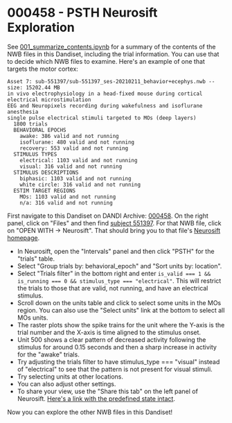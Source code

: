 # 000458 - PSTH Neurosift Exploration

See [001_summarize_contents.ipynb](./001_summarize_contents.ipynb) for a summary of the contents of the NWB files in this Dandiset, including the trial information. You can use that to decide which NWB files to examine. Here's an example of one that targets the motor cortex:

```
Asset 7: sub-551397/sub-551397_ses-20210211_behavior+ecephys.nwb -- size: 15202.44 MB
in vivo electrophysiology in a head-fixed mouse during cortical electrical microstimulation
EEG and Neuropixels recording during wakefulness and isoflurane anesthesia
single pulse electrical stimuli targeted to MOs (deep layers)
  1800 trials
  BEHAVIORAL EPOCHS
    awake: 386 valid and not running
    isoflurane: 480 valid and not running
    recovery: 553 valid and not running
  STIMULUS TYPES
    electrical: 1103 valid and not running
    visual: 316 valid and not running
  STIMULUS DESCRIPTIONS
    biphasic: 1103 valid and not running
    white circle: 316 valid and not running
  ESTIM TARGET REGIONS
    MOs: 1103 valid and not running
    n/a: 316 valid and not running
```

First navigate to this Dandiset on DANDI Archive: [000458](https://dandiarchive.org/dandiset/000458). On the right panel, click on "Files" and then find [subject 551397](https://dandiarchive.org/dandiset/000458/0.230317.0039/files?location=sub-551397&page=1). For that NWB file, click on "OPEN WITH -> Neurosift". That should bring you to that file's [Neurosift homepage](https://neurosift.app/?p=/nwb&url=https://api.dandiarchive.org/api/assets/d966b247-2bac-4ef0-8b80-aae010f50c98/download/&dandisetId=000458&dandisetVersion=0.230317.0039).

* In Neurosift, open the "Intervals" panel and then click "PSTH" for the "trials" table.
* Select "Group trials by: behavioral_epoch" and "Sort units by: location".
* Select "Trials filter" in the bottom right and enter `is_valid === 1 && is_running === 0 && stimulus_type === "electrical"`. This will restrict the trials to those that are valid, not running, and have an electrical stimulus.
* Scroll down on the units table and click to select some units in the MOs region. You can also use the "Select units" link at the bottom to select all MOs units.
* The raster plots show the spike trains for the unit where the Y-axis is the trial number and the X-axis is time aligned to the stimulus onset.
* Unit 500 shows a clear pattern of decreased activity following the stimulus for around 0.15 seconds and then a sharp increase in activity for the "awake" trials.
* Try adjusting the trials filter to have stimulus_type === "visual" instead of "electrical" to see that the pattern is not present for visual stimuli.
* Try selecting units at other locations.
* You can also adjust other settings.
* To share your view, use the "Share this tab" on the left panel of Neurosift. [Here's a link with the predefined state intact](https://neurosift.app/?p=/nwb&url=https://api.dandiarchive.org/api/assets/d966b247-2bac-4ef0-8b80-aae010f50c98/download/&dandisetId=000458&dandisetVersion=0.230317.0039&tab=view:PSTH|/intervals/trials^/units&tab-state=H4sIAAAAAAAAA03SvW7bMBSG4VsxOGRSC%2FE3dgAvGYJk7d%2BSFIYiMRIBiTREKkEQ%2BN77SkGLDt%2Bgw8f00Qd9iOxH3xbf%2FYyhPHRZ3Dyag6zMQRFNDLHEkWuyJ4fK1jWRRBFNDLHEkWuyJziJkziJkziJkziJkziJkziFUziFUziFUziFUziFUziN0ziN0ziN0ziN0ziN0ziDMziDMziDMziDMziDMziLsziLsziLsziLsziLsziHcziHcziHc7g953vOD5zTm6U3S2%2BW3iy9WXqz9Oboy9GVoytXm9%2BVaMbQxx%2FpVzOH5nn0a%2FEil2YupxImLxD9nJbz7ftfIW7Esx%2Ba15DmZjz5c2oHUYnC4Zjvwlj8jAj59MrN3e54PO7k7upqx2ReYgyx32b1Osv8xTIu%2BVTez34bP4ntM5hD24xPgntzmsv6SeT%2FF3gUY2qbElJENLldt3wLsUtv35rY%2B%2B%2BFFT4%2B34JdvtRfLc7HjgcpLpU4z%2F4lb2RYf5K3ncu8%2BGqb3Idc%2Fj1PKZXBd5%2BzF96R4eBDP6xXT74Ly8TlcZluQ%2BROXV8ufwD179KNzQIAAA%3D%3D).

Now you can explore the other NWB files in this Dandiset!